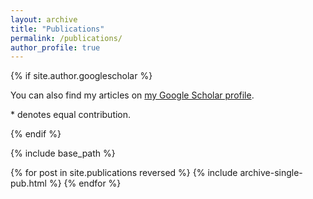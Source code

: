 ```yaml
---
layout: archive
title: "Publications"
permalink: /publications/
author_profile: true
---
```


{% if site.author.googlescholar %}
  <p>
  You can also find my articles on <a href="{{site.author.googlescholar}}">my Google Scholar profile</a>. 
  </p>
  <p>
  * denotes equal contribution.
  </p>  
{% endif %}

{% include base_path %}

<!-- Embedded CSS for Publication Styling -->  
<style>  
.publication {  
    border: 1px solid #e0e0e0; /* Light grey border */  
    padding: 10px; /* Padding around content */  
    margin: 10px 0; /* Margin around the publication block */  
    border-radius: 10px; /* Rounded corners */  
    background-color: #ffffff; /* White background */  
    box-shadow: 0px 0px 15px rgba(0,0,0,0.05); /* Subtle shadow */  
    display: flex; /* Flex display to align items horizontally */  
    flex-direction: row-reverse; /* Reverse the row to place image on right */  
    align-items: flex-start; /* Align items at the start */  
    overflow: hidden; /* Hide overflow content */  
}  

.pub-image-wrapper {  
    flex-shrink: 0; /* Prevent the image from shrinking */  
    margin-left: 10px; /* Space between image and content */  
    max-width: 40%; /* Fixed max-width for the image's wrapper */  
    display: flex; /* Use flex to align image within the wrapper */  
    align-items: center; /* Center image vertically */  
    justify-content: center; /* Center image horizontally */  
}  

.pub-image-wrapper img {  
    display: block; /* Ensure image is block-level */  
    width: 100%; /* Set a fixed width for the image */  
    height: auto; /* Maintain aspect ratio */  
    border-radius: 8px; /* Rounded corners */  
}  

.pub-content-wrapper {  
    flex-grow: 1; /* Allow content to grow and take up remaining space */  
}  

.pub-title a {  
    font-size: 1.2em; /* Larger font size for title */  
    font-weight: bold; /* Bold font */  
    text-decoration: none; /* Remove underline */  
    color: #333; /* Dark color */  
}  

.pub-title a:hover {  
    color: #007BFF; /* Blue on hover */  
}  

.pub-author {  
    font-size: 1em;  
    color: #666; /* Grey text color */  
    margin-bottom: 5px;  
}  

.pub-author .highlight {  
    text-decoration: underline;  
    font-weight: bold;  
}  

.pub-venue {  
    display: inline-block;  
    background-color: #f1f1f1; /* Light grey background */  
    border: 1px solid #ddd; /* Light border */  
    padding: 2px 8px; /* Reduced padding */  
    margin: 5px 0; /* Margin */  
    border-radius: 8px; /* Rounded corners */  
    font-size: 0.9em; /* Smaller font size */  
    font-weight: bold; /* Bold font */  
    color: #333; /* Text color */  
    white-space: nowrap; /* Prevent wrapping */  
}  

.pub-tag {  
    display: inline-block;  
    background-color: #007BFF; /* Blue background */  
    color: #ffffff; /* White text */  
    padding: 5px 10px; /* Padding */  
    margin: 5px 2px; /* Margin */  
    border-radius: 12px; /* Rounded corners */  
    font-size: 0.875em; /* Slightly smaller font size */  
    text-align: center; /* Center the text */  
}  

.pub-misc a {  
    color: #333;  
    text-decoration: none;  
    font-weight: bold;  
}  

.pub-misc a:hover {  
    color: #0056b3;  
}  

.abstract-box {  
    display: none; /* Initially hidden */  
    background-color: #f9f9f9; /* Light grey background */  
    border: 1px solid #ccc; /* Light grey border */  
    padding: 15px; /* Padding around text */  
    margin: 10px 0; /* Margin above and below */  
    border-radius: 5px; /* Rounded corners */  
    box-shadow: 0px 0px 10px rgba(0, 0, 0, 0.1); /* Optional: subtle shadow */  
    white-space: normal; /* Ensures normal text wrapping */  
    word-wrap: break-word;  
    overflow-wrap: break-word;  
}  

/* Responsive Design */  
@media (max-width: 768px) {  
    .publication {  
        padding: 8px; /* Reduce padding */  
        flex-direction: column-reverse; /* Stack items vertically on small screens */  
        height: auto; /* Allow height to adjust for smaller screens */  
    }  

    .pub-image-wrapper {  
        margin-left: 0;  
        margin-right: 0;  
        margin-top: 10px; /* Reduce space between image and content on small screens */  
        max-width: 100%; /* Image takes full width on small screens */  
    }   

    .pub-title a {  
        font-size: 1.2em; /* Smaller font size */  
    }  

    .pub-venue {  
        font-size: 0.9em; /* Smaller font size */  
    }  

    .pub-tag {  
        font-size: 0.75em; /* Smaller font size */  
    }  
}  
</style>  

<!-- Toggle Abstract Script -->  
<script type="text/javascript">  
    function toggle(id) {  
        var element = document.getElementById(id);  
        if (element.style.display === "none") {  
            element.style.display = "block";  
        } else {  
            element.style.display = "none";  
        }  
    }  
</script>

{% for post in site.publications reversed %}
  {% include archive-single-pub.html %}
{% endfor %}
